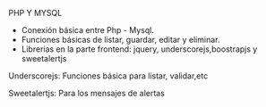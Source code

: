 PHP Y MYSQL
- Conexión básica entre Php - Mysql.
- Funciones básicas de listar, guardar, editar y eliminar.
- Librerias en la parte frontend: jquery, underscorejs,boostrapjs y sweetalertjs


Underscorejs: Funciones básica para listar, validar,etc

Sweetalertjs: Para los mensajes de alertas
